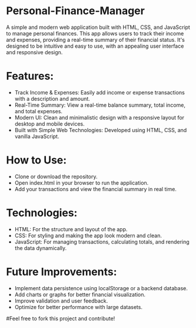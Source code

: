 # Personal-Finance-Manager
A simple and modern web application built with HTML, CSS, and JavaScript to manage personal finances. This app allows users to track their income and expenses, providing a real-time summary of their financial status. It's designed to be intuitive and easy to use, with an appealing user interface and responsive design.

# Features:
- Track Income & Expenses: Easily add income or expense transactions with a description and amount.
- Real-Time Summary: View a real-time balance summary, total income, and total expenses.
- Modern UI: Clean and minimalistic design with a responsive layout for desktop and mobile devices.
- Built with Simple Web Technologies: Developed using HTML, CSS, and vanilla JavaScript.

# How to Use:
- Clone or download the repository.
- Open index.html in your browser to run the application.
- Add your transactions and view the financial summary in real time.

# Technologies:
- HTML: For the structure and layout of the app.
- CSS: For styling and making the app look modern and clean.
- JavaScript: For managing transactions, calculating totals, and rendering the data dynamically.

# Future Improvements:
- Implement data persistence using localStorage or a backend database.
- Add charts or graphs for better financial visualization.
- Improve validation and user feedback.
- Optimize for better performance with large datasets.
  
#Feel free to fork this project and contribute!
